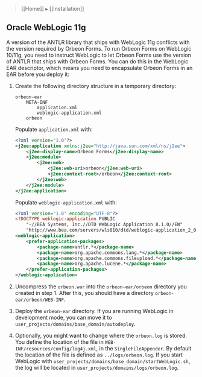 > [[Home]] ▸ [[Installation]]

## Oracle WebLogic 11g

A version of the ANTLR library that ships with WebLogic 11g conflicts with the version required by Orbeon Forms. To run Orbeon Forms on WebLogic 10/11g, you need to instruct WebLogic to let Orbeon Forms use the version of ANTLR that ships with Orbeon Forms. You can do this in the WebLogic EAR descriptor, which means you need to encapsulate Orbeon Forms in an EAR before you deploy it:

1. Create the following directory structure in a temporary directory:

    ```
    orbeon-ear
        META-INF
            application.xml
            weblogic-application.xml
        orbeon
    ```
    Populate `application.xml` with:
    ```xml
    <?xml version="1.0"?>
    <j2ee:application xmlns:j2ee="http://java.sun.com/xml/ns/j2ee">
        <j2ee:display-name>Orbeon Forms</j2ee:display-name>
        <j2ee:module>
            <j2ee:web>
                <j2ee:web-uri>orbeon</j2ee:web-uri>
                <j2ee:context-root>/orbeon</j2ee:context-root>
            </j2ee:web>
        </j2ee:module>
    </j2ee:application>
    ```
    Populate `weblogic-application.xml` with:
    ```xml
    <?xml version="1.0" encoding="UTF-8"?>
    <!DOCTYPE weblogic-application PUBLIC
        "-//BEA Systems, Inc.//DTD WebLogic Application 8.1.0//EN"
        "http://www.bea.com/servers/wls810/dtd/weblogic-application_2_0.dtd">
    <weblogic-application>
        <prefer-application-packages>
            <package-name>antlr.*</package-name>
            <package-name>org.apache.commons.lang.*</package-name>
            <package-name>org.apache.commons.fileupload.*</package-name>
            <package-name>org.apache.lucene.*</package-name>
        </prefer-application-packages>
    </weblogic-application>
    ```
2. Uncompress the `orbeon.war` into the `orbeon-ear/orbeon` directory you created in step 1. After this, you should have a directory `orbeon-ear/orbeon/WEB-INF`.
3. Deploy the `orbeon-ear` directory. If you are running WebLogic in development mode, you can move it to `user_projects/domains/base_domain/autodeploy`.
4. Optionally, you might want to change where the `orbeon.log` is stored. You define the location of the file in `WEB-INF/resources/config/log4j.xml`, in the `SingleFileAppender`. By default the location of the file is defined as `../logs/orbeon.log`. If you start WebLogic with `user_projects/domains/base_domain/startWebLogic.sh`, the log will be located in `user_projects/domains/logs/orbeon.log`.